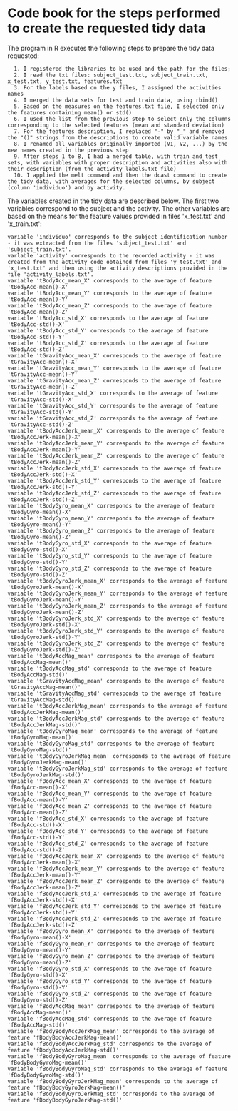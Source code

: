 Code book for the steps performed to create the requested tidy data
=======================================================================

The program in R executes the following steps to prepare the tidy data requested:

      1. I registered the libraries to be used and the path for the files;
      2. I read the txt files: subject_test.txt, subject_train.txt, x_test.txt, y_test.txt, features.txt
      3. For the labels based on the y files, I assigned the activities names
      4. I merged the data sets for test and train data, using rbind()
      5. Based on the measures on the features.txt file, I selected only the features containing mean() or std()
      6. I used the list from the previous step to select only the columns corresponding to the selected features (mean and standard deviation)
      7. For the features description, I replaced "-" by "_" and removed the "()" strings from the descriptions to create valid variable names
      8. I renamed all variables originally imported (V1, V2, ...) by the new names created in the previous step
      9. After steps 1 to 8, I had a merged table, with train and test sets, with variables with proper description and activities also with their description (from the activity_labels.txt file)
      10. I applied the melt command and then the dcast command to create the tidy data, with averages for the selected columns, by subject (column 'individuo') and by activity. 

The variables created in the tidy data are described below. The first two variables correspond to the subject and the activity. The other variables are based on the means for the feature values provided in files 'x_test.txt' and 'x_train.txt':

    variable 'individuo' corresponds to the subject identification number - it was extracted from the files 'subject_test.txt' and 'subject_train.txt'. 
    varlable 'activity' corresponds to the recorded activity - it was created from the activity code obtained from files 'y_test.txt' and 'x_test.txt' and then using the activity descriptions provided in the file 'activity_labels.txt'. 
    variable 'tBodyAcc_mean_X' corresponds to the average of feature 'tBodyAcc-mean()-X'
    variable 'tBodyAcc_mean_Y' corresponds to the average of feature 'tBodyAcc-mean()-Y'
    variable 'tBodyAcc_mean_Z' corresponds to the average of feature 'tBodyAcc-mean()-Z'
    variable 'tBodyAcc_std_X' corresponds to the average of feature 'tBodyAcc-std()-X'
    variable 'tBodyAcc_std_Y' corresponds to the average of feature 'tBodyAcc-std()-Y'
    variable 'tBodyAcc_std_Z' corresponds to the average of feature 'tBodyAcc-std()-Z'
    variable 'tGravityAcc_mean_X' corresponds to the average of feature 'tGravityAcc-mean()-X'
    variable 'tGravityAcc_mean_Y' corresponds to the average of feature 'tGravityAcc-mean()-Y'
    variable 'tGravityAcc_mean_Z' corresponds to the average of feature 'tGravityAcc-mean()-Z'
    variable 'tGravityAcc_std_X' corresponds to the average of feature 'tGravityAcc-std()-X'
    variable 'tGravityAcc_std_Y' corresponds to the average of feature 'tGravityAcc-std()-Y'
    variable 'tGravityAcc_std_Z' corresponds to the average of feature 'tGravityAcc-std()-Z'
    variable 'tBodyAccJerk_mean_X' corresponds to the average of feature 'tBodyAccJerk-mean()-X'
    variable 'tBodyAccJerk_mean_Y' corresponds to the average of feature 'tBodyAccJerk-mean()-Y'
    variable 'tBodyAccJerk_mean_Z' corresponds to the average of feature 'tBodyAccJerk-mean()-Z'
    variable 'tBodyAccJerk_std_X' corresponds to the average of feature 'tBodyAccJerk-std()-X'
    variable 'tBodyAccJerk_std_Y' corresponds to the average of feature 'tBodyAccJerk-std()-Y'
    variable 'tBodyAccJerk_std_Z' corresponds to the average of feature 'tBodyAccJerk-std()-Z'
    variable 'tBodyGyro_mean_X' corresponds to the average of feature 'tBodyGyro-mean()-X'
    variable 'tBodyGyro_mean_Y' corresponds to the average of feature 'tBodyGyro-mean()-Y'
    variable 'tBodyGyro_mean_Z' corresponds to the average of feature 'tBodyGyro-mean()-Z'
    variable 'tBodyGyro_std_X' corresponds to the average of feature 'tBodyGyro-std()-X'
    variable 'tBodyGyro_std_Y' corresponds to the average of feature 'tBodyGyro-std()-Y'
    variable 'tBodyGyro_std_Z' corresponds to the average of feature 'tBodyGyro-std()-Z'
    variable 'tBodyGyroJerk_mean_X' corresponds to the average of feature 'tBodyGyroJerk-mean()-X'
    variable 'tBodyGyroJerk_mean_Y' corresponds to the average of feature 'tBodyGyroJerk-mean()-Y'
    variable 'tBodyGyroJerk_mean_Z' corresponds to the average of feature 'tBodyGyroJerk-mean()-Z'
    variable 'tBodyGyroJerk_std_X' corresponds to the average of feature 'tBodyGyroJerk-std()-X'
    variable 'tBodyGyroJerk_std_Y' corresponds to the average of feature 'tBodyGyroJerk-std()-Y'
    variable 'tBodyGyroJerk_std_Z' corresponds to the average of feature 'tBodyGyroJerk-std()-Z'
    variable 'tBodyAccMag_mean' corresponds to the average of feature 'tBodyAccMag-mean()'
    variable 'tBodyAccMag_std' corresponds to the average of feature 'tBodyAccMag-std()'
    variable 'tGravityAccMag_mean' corresponds to the average of feature 'tGravityAccMag-mean()'
    variable 'tGravityAccMag_std' corresponds to the average of feature 'tGravityAccMag-std()'
    variable 'tBodyAccJerkMag_mean' corresponds to the average of feature 'tBodyAccJerkMag-mean()'
    variable 'tBodyAccJerkMag_std' corresponds to the average of feature 'tBodyAccJerkMag-std()'
    variable 'tBodyGyroMag_mean' corresponds to the average of feature 'tBodyGyroMag-mean()'
    variable 'tBodyGyroMag_std' corresponds to the average of feature 'tBodyGyroMag-std()'
    variable 'tBodyGyroJerkMag_mean' corresponds to the average of feature 'tBodyGyroJerkMag-mean()'
    variable 'tBodyGyroJerkMag_std' corresponds to the average of feature 'tBodyGyroJerkMag-std()'
    variable 'fBodyAcc_mean_X' corresponds to the average of feature 'fBodyAcc-mean()-X'
    variable 'fBodyAcc_mean_Y' corresponds to the average of feature 'fBodyAcc-mean()-Y'
    variable 'fBodyAcc_mean_Z' corresponds to the average of feature 'fBodyAcc-mean()-Z'
    variable 'fBodyAcc_std_X' corresponds to the average of feature 'fBodyAcc-std()-X'
    variable 'fBodyAcc_std_Y' corresponds to the average of feature 'fBodyAcc-std()-Y'
    variable 'fBodyAcc_std_Z' corresponds to the average of feature 'fBodyAcc-std()-Z'
    variable 'fBodyAccJerk_mean_X' corresponds to the average of feature 'fBodyAccJerk-mean()-X'
    variable 'fBodyAccJerk_mean_Y' corresponds to the average of feature 'fBodyAccJerk-mean()-Y'
    variable 'fBodyAccJerk_mean_Z' corresponds to the average of feature 'fBodyAccJerk-mean()-Z'
    variable 'fBodyAccJerk_std_X' corresponds to the average of feature 'fBodyAccJerk-std()-X'
    variable 'fBodyAccJerk_std_Y' corresponds to the average of feature 'fBodyAccJerk-std()-Y'
    variable 'fBodyAccJerk_std_Z' corresponds to the average of feature 'fBodyAccJerk-std()-Z'
    variable 'fBodyGyro_mean_X' corresponds to the average of feature 'fBodyGyro-mean()-X'
    variable 'fBodyGyro_mean_Y' corresponds to the average of feature 'fBodyGyro-mean()-Y'
    variable 'fBodyGyro_mean_Z' corresponds to the average of feature 'fBodyGyro-mean()-Z'
    variable 'fBodyGyro_std_X' corresponds to the average of feature 'fBodyGyro-std()-X'
    variable 'fBodyGyro_std_Y' corresponds to the average of feature 'fBodyGyro-std()-Y'
    variable 'fBodyGyro_std_Z' corresponds to the average of feature 'fBodyGyro-std()-Z'
    variable 'fBodyAccMag_mean' corresponds to the average of feature 'fBodyAccMag-mean()'
    variable 'fBodyAccMag_std' corresponds to the average of feature 'fBodyAccMag-std()'
    variable 'fBodyBodyAccJerkMag_mean' corresponds to the average of feature 'fBodyBodyAccJerkMag-mean()'
    variable 'fBodyBodyAccJerkMag_std' corresponds to the average of feature 'fBodyBodyAccJerkMag-std()'
    variable 'fBodyBodyGyroMag_mean' corresponds to the average of feature 'fBodyBodyGyroMag-mean()'
    variable 'fBodyBodyGyroMag_std' corresponds to the average of feature 'fBodyBodyGyroMag-std()'
    variable 'fBodyBodyGyroJerkMag_mean' corresponds to the average of feature 'fBodyBodyGyroJerkMag-mean()'
    variable 'fBodyBodyGyroJerkMag_std' corresponds to the average of feature 'fBodyBodyGyroJerkMag-std()'

